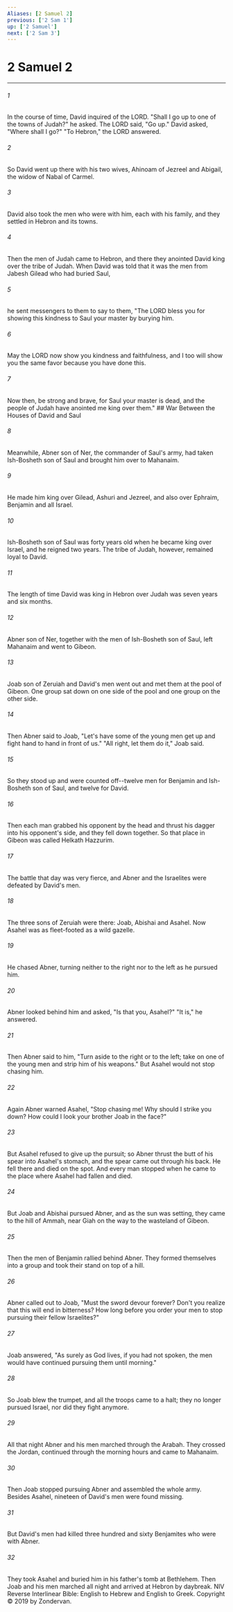 ```yaml
---
Aliases: [2 Samuel 2]
previous: ['2 Sam 1']
up: ['2 Samuel']
next: ['2 Sam 3']
---
```

# 2 Samuel 2

***


###### 1 
In the course of time, David inquired of the LORD. "Shall I go up to one of the towns of Judah?" he asked. The LORD said, "Go up." David asked, "Where shall I go?" "To Hebron," the LORD answered. 

###### 2 
So David went up there with his two wives, Ahinoam of Jezreel and Abigail, the widow of Nabal of Carmel. 

###### 3 
David also took the men who were with him, each with his family, and they settled in Hebron and its towns. 

###### 4 
Then the men of Judah came to Hebron, and there they anointed David king over the tribe of Judah. When David was told that it was the men from Jabesh Gilead who had buried Saul, 

###### 5 
he sent messengers to them to say to them, "The LORD bless you for showing this kindness to Saul your master by burying him. 

###### 6 
May the LORD now show you kindness and faithfulness, and I too will show you the same favor because you have done this. 

###### 7 
Now then, be strong and brave, for Saul your master is dead, and the people of Judah have anointed me king over them." ## War Between the Houses of David and Saul 

###### 8 
Meanwhile, Abner son of Ner, the commander of Saul's army, had taken Ish-Bosheth son of Saul and brought him over to Mahanaim. 

###### 9 
He made him king over Gilead, Ashuri and Jezreel, and also over Ephraim, Benjamin and all Israel. 

###### 10 
Ish-Bosheth son of Saul was forty years old when he became king over Israel, and he reigned two years. The tribe of Judah, however, remained loyal to David. 

###### 11 
The length of time David was king in Hebron over Judah was seven years and six months. 

###### 12 
Abner son of Ner, together with the men of Ish-Bosheth son of Saul, left Mahanaim and went to Gibeon. 

###### 13 
Joab son of Zeruiah and David's men went out and met them at the pool of Gibeon. One group sat down on one side of the pool and one group on the other side. 

###### 14 
Then Abner said to Joab, "Let's have some of the young men get up and fight hand to hand in front of us." "All right, let them do it," Joab said. 

###### 15 
So they stood up and were counted off--twelve men for Benjamin and Ish-Bosheth son of Saul, and twelve for David. 

###### 16 
Then each man grabbed his opponent by the head and thrust his dagger into his opponent's side, and they fell down together. So that place in Gibeon was called Helkath Hazzurim. 

###### 17 
The battle that day was very fierce, and Abner and the Israelites were defeated by David's men. 

###### 18 
The three sons of Zeruiah were there: Joab, Abishai and Asahel. Now Asahel was as fleet-footed as a wild gazelle. 

###### 19 
He chased Abner, turning neither to the right nor to the left as he pursued him. 

###### 20 
Abner looked behind him and asked, "Is that you, Asahel?" "It is," he answered. 

###### 21 
Then Abner said to him, "Turn aside to the right or to the left; take on one of the young men and strip him of his weapons." But Asahel would not stop chasing him. 

###### 22 
Again Abner warned Asahel, "Stop chasing me! Why should I strike you down? How could I look your brother Joab in the face?" 

###### 23 
But Asahel refused to give up the pursuit; so Abner thrust the butt of his spear into Asahel's stomach, and the spear came out through his back. He fell there and died on the spot. And every man stopped when he came to the place where Asahel had fallen and died. 

###### 24 
But Joab and Abishai pursued Abner, and as the sun was setting, they came to the hill of Ammah, near Giah on the way to the wasteland of Gibeon. 

###### 25 
Then the men of Benjamin rallied behind Abner. They formed themselves into a group and took their stand on top of a hill. 

###### 26 
Abner called out to Joab, "Must the sword devour forever? Don't you realize that this will end in bitterness? How long before you order your men to stop pursuing their fellow Israelites?" 

###### 27 
Joab answered, "As surely as God lives, if you had not spoken, the men would have continued pursuing them until morning." 

###### 28 
So Joab blew the trumpet, and all the troops came to a halt; they no longer pursued Israel, nor did they fight anymore. 

###### 29 
All that night Abner and his men marched through the Arabah. They crossed the Jordan, continued through the morning hours and came to Mahanaim. 

###### 30 
Then Joab stopped pursuing Abner and assembled the whole army. Besides Asahel, nineteen of David's men were found missing. 

###### 31 
But David's men had killed three hundred and sixty Benjamites who were with Abner. 

###### 32 
They took Asahel and buried him in his father's tomb at Bethlehem. Then Joab and his men marched all night and arrived at Hebron by daybreak. NIV Reverse Interlinear Bible: English to Hebrew and English to Greek. Copyright © 2019 by Zondervan.
